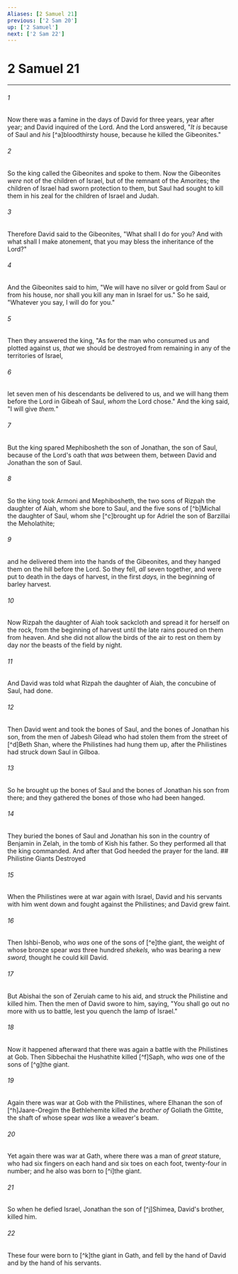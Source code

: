 ```yaml
---
Aliases: [2 Samuel 21]
previous: ['2 Sam 20']
up: ['2 Samuel']
next: ['2 Sam 22']
---
```

# 2 Samuel 21

***


###### 1 
Now there was a famine in the days of David for three years, year after year; and David inquired of the Lord. And the Lord answered, "_It is_ because of Saul and _his_ [^a]bloodthirsty house, because he killed the Gibeonites." 

###### 2 
So the king called the Gibeonites and spoke to them. Now the Gibeonites _were_ not of the children of Israel, but of the remnant of the Amorites; the children of Israel had sworn protection to them, but Saul had sought to kill them in his zeal for the children of Israel and Judah. 

###### 3 
Therefore David said to the Gibeonites, "What shall I do for you? And with what shall I make atonement, that you may bless the inheritance of the Lord?" 

###### 4 
And the Gibeonites said to him, "We will have no silver or gold from Saul or from his house, nor shall you kill any man in Israel for us." So he said, "Whatever you say, I will do for you." 

###### 5 
Then they answered the king, "As for the man who consumed us and plotted against us, _that_ we should be destroyed from remaining in any of the territories of Israel, 

###### 6 
let seven men of his descendants be delivered to us, and we will hang them before the Lord in Gibeah of Saul, _whom_ the Lord chose." And the king said, "I will give _them._" 

###### 7 
But the king spared Mephibosheth the son of Jonathan, the son of Saul, because of the Lord's oath that _was_ between them, between David and Jonathan the son of Saul. 

###### 8 
So the king took Armoni and Mephibosheth, the two sons of Rizpah the daughter of Aiah, whom she bore to Saul, and the five sons of [^b]Michal the daughter of Saul, whom she [^c]brought up for Adriel the son of Barzillai the Meholathite; 

###### 9 
and he delivered them into the hands of the Gibeonites, and they hanged them on the hill before the Lord. So they fell, _all_ seven together, and were put to death in the days of harvest, in the first _days,_ in the beginning of barley harvest. 

###### 10 
Now Rizpah the daughter of Aiah took sackcloth and spread it for herself on the rock, from the beginning of harvest until the late rains poured on them from heaven. And she did not allow the birds of the air to rest on them by day nor the beasts of the field by night. 

###### 11 
And David was told what Rizpah the daughter of Aiah, the concubine of Saul, had done. 

###### 12 
Then David went and took the bones of Saul, and the bones of Jonathan his son, from the men of Jabesh Gilead who had stolen them from the street of [^d]Beth Shan, where the Philistines had hung them up, after the Philistines had struck down Saul in Gilboa. 

###### 13 
So he brought up the bones of Saul and the bones of Jonathan his son from there; and they gathered the bones of those who had been hanged. 

###### 14 
They buried the bones of Saul and Jonathan his son in the country of Benjamin in Zelah, in the tomb of Kish his father. So they performed all that the king commanded. And after that God heeded the prayer for the land. ## Philistine Giants Destroyed 

###### 15 
When the Philistines were at war again with Israel, David and his servants with him went down and fought against the Philistines; and David grew faint. 

###### 16 
Then Ishbi-Benob, who _was_ one of the sons of [^e]the giant, the weight of whose bronze spear _was_ three hundred _shekels,_ who was bearing a new _sword,_ thought he could kill David. 

###### 17 
But Abishai the son of Zeruiah came to his aid, and struck the Philistine and killed him. Then the men of David swore to him, saying, "You shall go out no more with us to battle, lest you quench the lamp of Israel." 

###### 18 
Now it happened afterward that there was again a battle with the Philistines at Gob. Then Sibbechai the Hushathite killed [^f]Saph, who _was_ one of the sons of [^g]the giant. 

###### 19 
Again there was war at Gob with the Philistines, where Elhanan the son of [^h]Jaare-Oregim the Bethlehemite killed _the brother of_ Goliath the Gittite, the shaft of whose spear _was_ like a weaver's beam. 

###### 20 
Yet again there was war at Gath, where there was a man of _great_ stature, who had six fingers on each hand and six toes on each foot, twenty-four in number; and he also was born to [^i]the giant. 

###### 21 
So when he defied Israel, Jonathan the son of [^j]Shimea, David's brother, killed him. 

###### 22 
These four were born to [^k]the giant in Gath, and fell by the hand of David and by the hand of his servants.

